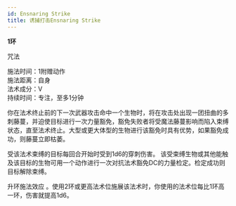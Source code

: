 ```yaml
---
id: Ensnaring Strike
title: 诱捕打击Ensnaring Strike
---
```


**1环**

咒法

施法时间：1附赠动作  
施法距离：自身  
法术成分：V  
持续时间：专注，至多1分钟  


你在法术终止前的下一次武器攻击命中一个生物时，将在攻击处出现一团扭曲的多刺藤蔓，并迫使目标进行一次力量豁免，豁免失败者将受魔法藤蔓影响而陷入束缚状态，直至法术终止。大型或更大体型的生物进行该豁免时具有优势，如果豁免成功，则藤蔓立即枯萎。


受该法术束缚的目标每回合开始时受到1d6的穿刺伤害。
该受束缚生物或其他能触及该目标的生物可用一个动作进行一次对抗法术豁免DC的力量检定。检定成功则目标解除束缚。

升环施法效应
。使用2环或更高法术位施展该法术时，你使用的法术位每比1环高一环，伤害就提高1d6。

